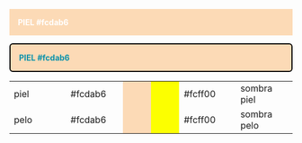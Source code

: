 <p style="background:#fcdab6; color:white; font-weight:bold; padding:15px;">PIEL #fcdab6 </p>


<p style="background: #fcdab6; color: #0c92ac; font-weight: bold; padding: 15px; border: 2px solid #000; border-radius: 6px;">PIEL #fcdab6 </p>


<table border="0" cellpadding="0" cellspacing="0" width="50%">
<tr>
<td width="20%"> piel </td>
<td width="20%">#fcdab6</td>
<td width="10%" bgcolor="#fcdab6"></td>
<td width="10%" bgcolor="#fcff00"></td>
<td width="20%"> #fcff00 </td>
<td width="20%" >sombra piel </td>
</tr>
<tr>
<td width="20%"> pelo </td>
<td width="20%">#fcdab6</td>
<td width="10%" bgcolor="#fcdab6"></td>
<td width="10%" bgcolor="#fcff00"></td>
<td width="20%">#fcff00</td>
<td width="20%" >sombra pelo </td>
</tr>
</table>

